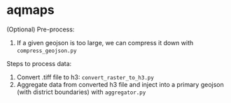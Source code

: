 # aqmaps
(Optional) Pre-process:
1. If a given geojson is too large, we can compress it down with `compress_geojson.py`


Steps to process data:
1. Convert .tiff file to h3: `convert_raster_to_h3.py`
2. Aggregate data from converted h3 file and inject into a primary geojson (with district boundaries) with `aggregator.py`